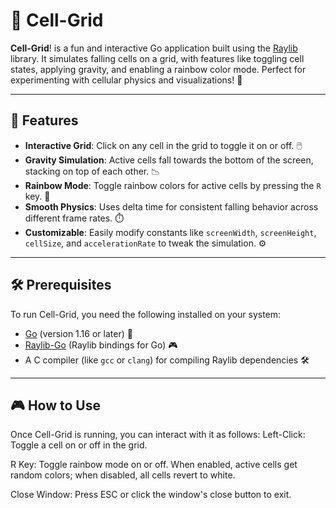 # 🧬 Cell-Grid

 **Cell-Grid**! is a fun and interactive Go application built using the [Raylib](https://www.raylib.com/) library. It simulates falling cells on a grid, with features like toggling cell states, applying gravity, and enabling a rainbow color mode. Perfect for experimenting with cellular physics and visualizations! 🎨

---

## 🚀 Features

- **Interactive Grid**: Click on any cell in the grid to toggle it on or off. 🖱️
- **Gravity Simulation**: Active cells fall towards the bottom of the screen, stacking on top of each other. 📉
- **Rainbow Mode**: Toggle rainbow colors for active cells by pressing the `R` key. 🌈
- **Smooth Physics**: Uses delta time for consistent falling behavior across different frame rates. ⏱️
- **Customizable**: Easily modify constants like `screenWidth`, `screenHeight`, `cellSize`, and `accelerationRate` to tweak the simulation. ⚙️

---

## 🛠️ Prerequisites

To run Cell-Grid, you need the following installed on your system:

- [Go](https://golang.org/dl/) (version 1.16 or later) 🐹
- [Raylib-Go](https://github.com/gen2brain/raylib-go) (Raylib bindings for Go) 🎮
- A C compiler (like `gcc` or `clang`) for compiling Raylib dependencies 🛠️

---

## 🎮 How to Use
Once Cell-Grid is running, you can interact with it as follows:
Left-Click: Toggle a cell on or off in the grid. 

R Key: Toggle rainbow mode on or off. When enabled, active cells get random colors; when disabled, all cells revert to white. 

Close Window: Press ESC or click the window's close button to exit. 

